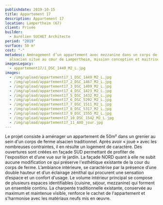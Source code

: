 ```yaml
---
publishdate: 2019-10-15
title: Appartement 17
description: Appartement 17
location: Lampertheim (67)
client: Privée
builder:
  - Aurélien SUCHET Architecte
period: "2019"
surface: 50 m²
cost: "-"
metadesc: Aménagement d’un appartement avec mezzanine dans un corps de ferme
  alsacien situé au cœur de Lampertheim, mission conception et maitrise d’œuvre.
imagesLegacy:
  - appartement17/1_DSC_1449_M2_L.jpg
images:
  - /img/upload/appartement17_1_DSC_1449_M2_L.jpg
  - /img/upload/appartement17_2_DSC_1467_M2_L.jpg
  - /img/upload/appartement17_3_DSC_1409_M2_L.jpg
  - /img/upload/appartement17_4_DSC_1423_M2_L.jpg
  - /img/upload/appartement17_5_DSC_1432_M2_L.jpg
  - /img/upload/appartement17_6_DSC_5292_M2_L.jpg
  - /img/upload/appartement17_7_DSC_1511_M2_L.jpg
  - /img/upload/appartement17_8_DSC_5317_M2_L.jpg
  - /img/upload/appartement17_9_DSC_1555_M2_L.jpg
  - /img/upload/appartement17_10_DSC_1542_M2_L.jpg
  - /img/upload/appartement17_11_AXO_jour.jpg
---
```

Le projet consiste à aménager un appartement de 50m² dans un grenier au sein d'un corps de ferme alsacien traditionnel. Après avoir « joué » avec les nombreuses contraintes, il en résulte un logement de caractère. Des ouvertures sont créées en façade SUD permettant de profiter de l'exposition et d’une vue sur le jardin. La façade NORD quant à elle ne subit aucune modification ce qui préserve l'esthétique existante de la cour du corps de ferme. L’ambiance intérieure, se caractérise par la présence d’une double hauteur et d’un éclairage zénithal qui procurent une sensation d’espace et un confort d'usage. Le volume intérieur principal se compose de plusieurs espaces identifiables (cuisine, séjour, mezzanine) qui forment un ensemble continu. La charpente traditionnelle existante, conservée au maximum et maintenue visible, renforce le cachet de l'appartement et s'harmonise avec les matériaux neufs mis en œuvre.